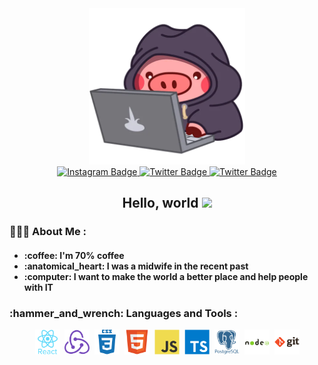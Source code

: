 <div id="header" align="center">
  <img src="sticker2.webp" width="250"/>
</div>
<div id="badges" align="center">
  <a href="https://www.instagram.com/gayashess/">
  <img src="https://img.shields.io/badge/Instagram-pink?style=for-the-badge&logo=instagram&logoColor=white" alt="Instagram Badge"/>
    </a>
  <a href="https://twitter.com/Gayashes">
  <img src="https://img.shields.io/badge/Twitter-lightblue?style=for-the-badge&logo=twitter&logoColor=white" alt="Twitter Badge"/>
   </a>
    <a href="https://t.me/gayashes">
  <img src="https://img.shields.io/badge/Telegram-lightgray?style=for-the-badge&logo=telegram&logoColor=white" alt="Twitter Badge"/>
   </a>
   </div>
   <h2 align="center" style="red">
  Hello, world
  <img src="https://media.giphy.com/media/hvRJCLFzcasrR4ia7z/giphy.gif" width="30px"/>
</h2>
<h3>
👩🏻‍💻 About Me :
</h3>
<h4>
  <ul>
  <li>
    :coffee:  I'm 70% coffee
    </li>
    <li>
    :anatomical_heart:  I was a midwife in the recent past
    </li>
    <li>
    :computer:  I want to make the world a better place and help people with IT
    </li>
  </ul>
</h4> 
<h3>
:hammer_and_wrench: Languages and Tools :
</h3>
<div align="center">
  <img src="https://github.com/devicons/devicon/blob/master/icons/react/react-original-wordmark.svg" title="React" alt="React" width="40" height="40"/>&nbsp;
  <img src="https://github.com/devicons/devicon/blob/master/icons/redux/redux-original.svg" title="Redux" alt="Redux " width="40" height="40"/>&nbsp;
  <img src="https://github.com/devicons/devicon/blob/master/icons/css3/css3-plain-wordmark.svg"  title="CSS3" alt="CSS" width="40" height="40"/>&nbsp;
  <img src="https://github.com/devicons/devicon/blob/master/icons/html5/html5-original.svg" title="HTML5" alt="HTML" width="40" height="40"/>&nbsp;
  <img src="https://github.com/devicons/devicon/blob/master/icons/javascript/javascript-original.svg" title="JavaScript" alt="JavaScript" width="40" height="40"/>&nbsp;
  <img src="https://github.com/devicons/devicon/blob/master/icons/typescript/typescript-plain.svg" title="JavaScript" alt="JavaScript" width="40" height="40"/>&nbsp;
  <img src="https://github.com/devicons/devicon/blob/master/icons/postgresql/postgresql-plain-wordmark.svg" title="PostgreSQL"  alt="PostgreSQL" width="40" height="40"/>&nbsp;
  <img src="https://github.com/devicons/devicon/blob/master/icons/nodejs/nodejs-original-wordmark.svg" title="NodeJS" alt="NodeJS" width="40" height="40"/>&nbsp;
  <img src="https://github.com/devicons/devicon/blob/master/icons/git/git-original-wordmark.svg" title="Git" **alt="Git" width="40" height="40"/>
</div>

<!---
Gayashes/Gayashes is a ✨ special ✨ repository because its `README.md` (this file) appears on your GitHub profile.
You can click the Preview link to take a look at your changes.
--->
